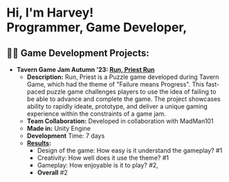 <h1>Hi, I'm Harvey! <br/><a >Programmer</a>, <a >Game Developer</a>, </h1>

<h2>👨‍💻 Game Development Projects:</h2>

- <b> Tavern Game Jam Autumn '23: [Run, Priest Run](https://maybehazza.itch.io/run-priest-run) </b>
  - **Description:** Run, Priest is a Puzzle game developed during Tavern Game, which had the theme of "Failure means Progress". This fast-paced puzzle game challenges players to use the idea of failing to be able to advance and complete the game. The project showcases ability to rapidly ideate, prototype, and deliver a unique gaming experience within the constraints of a game jam.
  - **Team Collaboration:** Developed in collaboration with MadMan101
  - **Made in:** Unity Engine
  - **Development** Time: 7 days
  - **[Results](https://itch.io/jam/tavern-games-autumn23/results):**
    - Design of the game: How easy is it understand the gameplay? #1
    - Creativity: How well does it use the theme? #1
    - Gameplay: How enjoyable is it to play? #2,
    - **Overall**	#2


